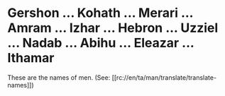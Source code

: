 # Gershon ... Kohath ... Merari ... Amram ... Izhar ... Hebron ... Uzziel ... Nadab ... Abihu ... Eleazar ... Ithamar

These are the names of men. (See: [[rc://en/ta/man/translate/translate-names]])

